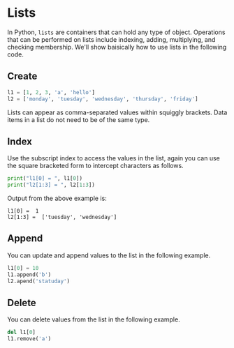 # Lists

In Python, `lists` are containers that can hold any type of object. Operations that can be performed on lists include indexing, adding, multiplying, and checking membership.
We'll show baisically how to use lists in the following code.

## Create

```python
l1 = [1, 2, 3, 'a', 'hello']
l2 = ['monday', 'tuesday', 'wednesday', 'thursday', 'friday']
```
Lists can appear as comma-separated values within squiggly brackets. Data items in a list do not need to be of the same type.


## Index
Use the subscript index to access the values in the list, again you can use the square bracketed form to intercept characters as follows.

```python   
print("l1[0] = ", l1[0])
print("l2[1:3] = ", l2[1:3])
```
Output from the above example is:

```
l1[0] =  1
l2[1:3] =  ['tuesday', 'wednesday']
```

## Append
You can update and append values to the list in the following example.

```python  
l1[0] = 10
l1.append('b')
l2.apend('statuday')
```

## Delete
You can delete values from the list in the following example.

```python  
del l1[0]
l1.remove('a')
```
